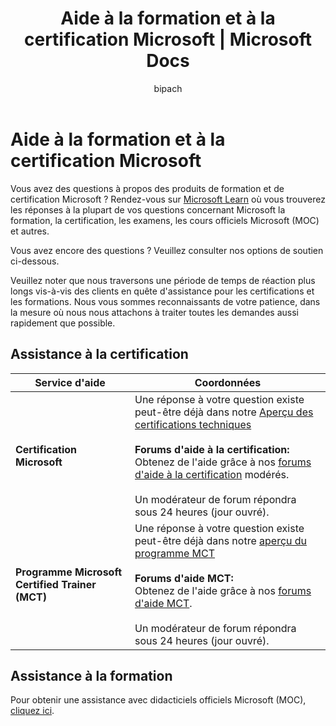 ﻿---
title: Aide à la formation et à la certification Microsoft | Microsoft Docs
description: Aide à la formation et à la certification Microsoft
documentationcenter: NA
author: bipach
ms.topic: article
ms.tgt_pltfrm: NA
ms.workload: NA
ms.date: 07/30/2019
ms.author: micsullivan
---
# Aide à la formation et à la certification Microsoft

Vous avez des questions à propos des produits de formation et de certification Microsoft ? Rendez-vous sur [Microsoft Learn](/learn/certifications/) où vous trouverez les réponses à la plupart de vos questions concernant Microsoft la formation, la certification, les examens, les cours officiels Microsoft (MOC) et autres.

Vous avez encore des questions ? Veuillez consulter nos options de soutien ci-dessous.

Veuillez noter que nous traversons une période de temps de réaction plus longs vis-à-vis des clients en quête d'assistance pour les certifications et les formations. Nous vous sommes reconnaissants de votre patience, dans la mesure où nous nous attachons à traiter toutes les demandes aussi rapidement que possible.

## Assistance à la certification

| Service d'aide | Coordonnées |
| ------------- | --- |
| **Certification Microsoft** | Une réponse à votre question existe peut-être déjà dans notre [Aperçu des certifications techniques](https://www.microsoft.com/learning/certification-overview.aspx) <br/><br/> **Forums d'aide à la certification:** <br/>Obtenez de l'aide grâce à nos [forums d'aide à la certification](https://aka.ms/MCPForum) modérés. <br/><br/> Un modérateur de forum répondra sous 24 heures (jour ouvré). |
| **Programme Microsoft Certified Trainer (MCT)** | Une réponse à votre question existe peut-être déjà dans notre [aperçu du programme MCT](https://www.microsoft.com/learning/mct-certification.aspx)<br/><br/>  **Forums d'aide MCT:** <br/> Obtenez de l'aide grâce à nos [forums d'aide MCT](https://aka.ms/MCTForum).<br/><br/> Un modérateur de forum répondra sous 24 heures (jour ouvré). |

## Assistance à la formation

Pour obtenir une assistance avec didacticiels officiels Microsoft (MOC), [cliquez ici](https://docs.microsoft.com/learn/certifications/certification-and-training-help).